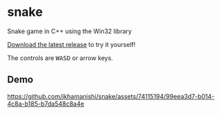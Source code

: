 # snake
Snake game in C++ using the Win32 library

[Download the latest release](https://github.com/jkhamanishi/snake/releases) to try it yourself!

The controls are <kbd>W</kbd><kbd>A</kbd><kbd>S</kbd><kbd>D</kbd> or arrow keys.

## Demo

https://github.com/jkhamanishi/snake/assets/74115194/99eea3d7-b014-4c8a-b185-b7da548c8a4e

